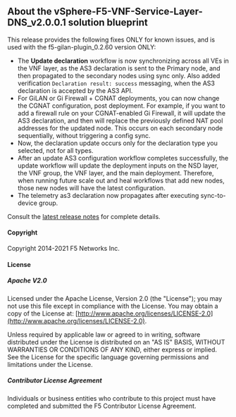 ## About the vSphere-F5-VNF-Service-Layer-DNS_v2.0.0.1 solution blueprint

This release provides the following fixes ONLY for known issues, and is used with the f5-gilan-plugin_0.2.60 version ONLY: 

* The **Update declaration** workflow is now synchronizing across all VEs in the VNF layer, as the AS3 declaration is sent to the Primary node, and
then propagated to the secondary nodes using sync only. Also added verification ``Declaration result: success`` messaging, when the AS3 declaration is accepted by the AS3 API.
* For GiLAN or Gi Firewall + CGNAT deployments, you can now change the CGNAT configuration, post deployment. For example, if you want to add a firewall rule on your CGNAT-enabled Gi Firewall, it will update the AS3 declaration, and then will replace the previously defined NAT pool addresses for the updated node. This occurs on each secondary node sequentially, without triggering a config sync.
* Now, the declaration update occurs only for the declaration type you selected, not for all types.
* After an update AS3 configuration workflow completes successfully, the update workflow will update the deployment inputs on the NSD layer, the VNF group, the VNF layer, and the main deployment. Therefore, when running future scale out and heal workflows that add new nodes, those new nodes will have the latest configuration.
* The telemetry as3 declaration now propagates after executing sync-to-device group.


Consult the [latest release notes](https://clouddocs.f5.com/cloud/nfv/latest/release-notes-1.html) for complete details.

#### Copyright
Copyright 2014-2021 F5 Networks Inc.

#### License

##### Apache V2.0 
Licensed under the Apache License, Version 2.0 (the "License"); you may not use this file except in compliance with the License. You may obtain a copy of the License at: [http://www.apache.org/licenses/LICENSE-2.0](http://www.apache.org/licenses/LICENSE-2.0).

Unless required by applicable law or agreed to in writing, software distributed under the License is distributed on an "AS IS" BASIS, WITHOUT WARRANTIES OR CONDITIONS OF ANY KIND, either express or implied. See the License for the specific language governing permissions and limitations under the License.

##### Contributor License Agreement
Individuals or business entities who contribute to this project must have completed and submitted the F5 Contributor License Agreement.
